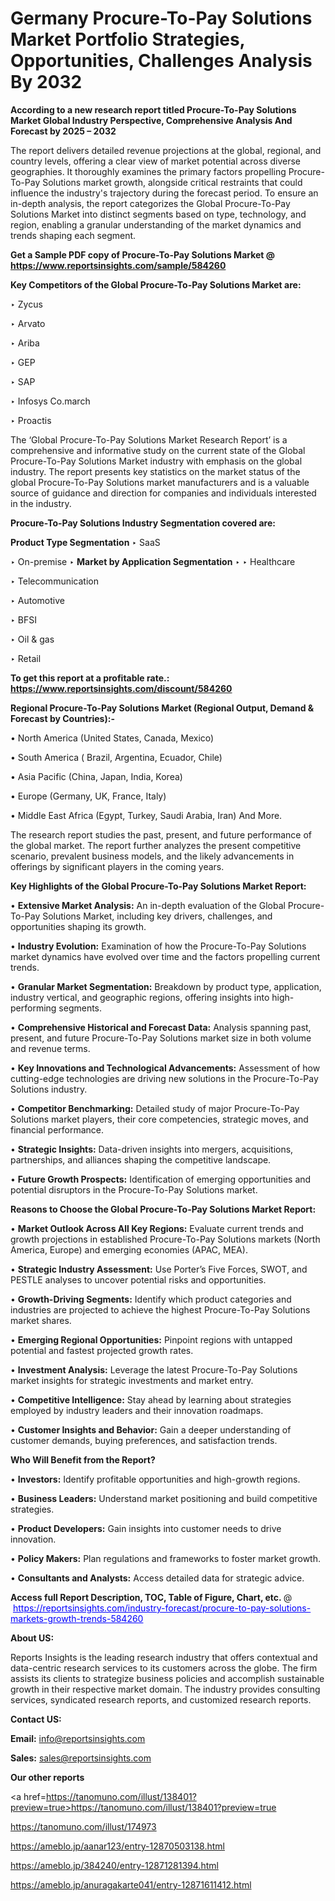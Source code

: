 # Germany Procure-To-Pay Solutions Market Portfolio Strategies, Opportunities, Challenges Analysis By 2032

<strong>According to a new research report titled Procure-To-Pay Solutions Market Global Industry Perspective, Comprehensive Analysis And Forecast by 2025 – 2032</strong>

The report delivers detailed revenue projections at the global, regional, and country levels, offering a clear view of market potential across diverse geographies. It thoroughly examines the primary factors propelling Procure-To-Pay Solutions market growth, alongside critical restraints that could influence the industry's trajectory during the forecast period. To ensure an in-depth analysis, the report categorizes the Global Procure-To-Pay Solutions Market into distinct segments based on type, technology, and region, enabling a granular understanding of the market dynamics and trends shaping each segment.

<strong>Get a Sample PDF copy of Procure-To-Pay Solutions Market </strong><strong>@<a href=https://www.reportsinsights.com/sample/584260 style=color:#0000ff;> https://www.reportsinsights.com/sample/584260</a></strong></font>

<strong>Key Competitors of the Global Procure-To-Pay Solutions Market are:</strong>

‣ Zycus

‣ Arvato

‣ Ariba

‣ GEP

‣ SAP

‣ Infosys
 Co.march

‣ Proactis

The ‘Global Procure-To-Pay Solutions Market Research Report’ is a comprehensive and informative study on the current state of the Global Procure-To-Pay Solutions Market industry with emphasis on the global industry. The report presents key statistics on the market status of the global Procure-To-Pay Solutions market manufacturers and is a valuable source of guidance and direction for companies and individuals interested in the industry.

<strong>Procure-To-Pay Solutions Industry Segmentation covered are:</strong>

<strong>Product Type Segmentation</strong>
‣
SaaS

‣ On-premise
‣ 
<strong>Market by Application Segmentation</strong>
‣
‣  Healthcare

‣ Telecommunication

‣ Automotive

‣ BFSI

‣ Oil & gas

‣ Retail

<strong>To get this report at a profitable rate.: <a href=https://www.reportsinsights.com/discount/584260 style=color:#0000ff;>https://www.reportsinsights.com/discount/584260</a></strong></font>

<strong>Regional Procure-To-Pay Solutions Market (Regional Output, Demand &amp; Forecast by Countries):-</strong>

• North America (United States, Canada, Mexico)

• South America ( Brazil, Argentina, Ecuador, Chile)

• Asia Pacific (China, Japan, India, Korea)

• Europe (Germany, UK, France, Italy)

• Middle East Africa (Egypt, Turkey, Saudi Arabia, Iran) And More.

The research report studies the past, present, and future performance of the global market. The report further analyzes the present competitive scenario, prevalent business models, and the likely advancements in offerings by significant players in the coming years.

<strong>Key Highlights of the Global Procure-To-Pay Solutions Market Report:</strong>

• <strong>Extensive Market Analysis:</strong> An in-depth evaluation of the Global Procure-To-Pay Solutions Market, including key drivers, challenges, and opportunities shaping its growth.

• <strong>Industry Evolution:</strong> Examination of how the Procure-To-Pay Solutions market dynamics have evolved over time and the factors propelling current trends.

• <strong>Granular Market Segmentation:</strong> Breakdown by product type, application, industry vertical, and geographic regions, offering insights into high-performing segments.

• <strong>Comprehensive Historical and Forecast Data:</strong> Analysis spanning past, present, and future Procure-To-Pay Solutions market size in both volume and revenue terms.

• <strong>Key Innovations and Technological Advancements:</strong> Assessment of how cutting-edge technologies are driving new solutions in the Procure-To-Pay Solutions industry.

• <strong>Competitor Benchmarking:</strong> Detailed study of major Procure-To-Pay Solutions market players, their core competencies, strategic moves, and financial performance.

• <strong>Strategic Insights:</strong> Data-driven insights into mergers, acquisitions, partnerships, and alliances shaping the competitive landscape.

• <strong>Future Growth Prospects:</strong> Identification of emerging opportunities and potential disruptors in the Procure-To-Pay Solutions market.

<strong>Reasons to Choose the Global Procure-To-Pay Solutions Market Report:</strong>

• <strong>Market Outlook Across All Key Regions:</strong> Evaluate current trends and growth projections in established Procure-To-Pay Solutions markets (North America, Europe) and emerging economies (APAC, MEA).

• <strong>Strategic Industry Assessment:</strong> Use Porter’s Five Forces, SWOT, and PESTLE analyses to uncover potential risks and opportunities.

• <strong>Growth-Driving Segments:</strong> Identify which product categories and industries are projected to achieve the highest Procure-To-Pay Solutions market shares.

• <strong>Emerging Regional Opportunities:</strong> Pinpoint regions with untapped potential and fastest projected growth rates.

• <strong>Investment Analysis:</strong> Leverage the latest Procure-To-Pay Solutions market insights for strategic investments and market entry.

• <strong>Competitive Intelligence:</strong> Stay ahead by learning about strategies employed by industry leaders and their innovation roadmaps.

• <strong>Customer Insights and Behavior:</strong> Gain a deeper understanding of customer demands, buying preferences, and satisfaction trends.

<strong>Who Will Benefit from the Report?</strong>

• <strong>Investors:</strong> Identify profitable opportunities and high-growth regions.

• <strong>Business Leaders:</strong> Understand market positioning and build competitive strategies.

• <strong>Product Developers:</strong> Gain insights into customer needs to drive innovation.

• <strong>Policy Makers:</strong> Plan regulations and frameworks to foster market growth.

• <strong>Consultants and Analysts:</strong> Access detailed data for strategic advice.
</ul>
<strong>Access full Report Description, TOC, Table of Figure, Chart, etc. </strong>@  <a href=https://reportsinsights.com/industry-forecast/procure-to-pay-solutions-markets-growth-trends-584260 style=color:#0000ff;>https://reportsinsights.com/industry-forecast/procure-to-pay-solutions-markets-growth-trends-584260</a></font>

<strong><strong>About US</strong>:</strong>

Reports Insights is the leading research industry that offers contextual and data-centric research services to its customers across the globe. The firm assists its clients to strategize business policies and accomplish sustainable growth in their respective market domain. The industry provides consulting services, syndicated research reports, and customized research reports.

<strong>Contact US:</strong>

<p class=""""><b>Email:</b> <a href=mailto:info@reportsinsights.com>info@reportsinsights.com</a></p>
<p class=""""><b>Sales:</b> <a href=mailto:sales@reportsinsights.com>sales@reportsinsights.com</a></p>

<strong>Our other reports</strong>

<a href=https://tanomuno.com/illust/138401?preview=true>https://tanomuno.com/illust/138401?preview=true</a>

<a href=https://tanomuno.com/illust/174973>https://tanomuno.com/illust/174973</a>

<a href=https://ameblo.jp/aanar123/entry-12870503138.html>https://ameblo.jp/aanar123/entry-12870503138.html</a>

<a href=https://ameblo.jp/384240/entry-12871281394.html>https://ameblo.jp/384240/entry-12871281394.html</a>

<a href=https://ameblo.jp/anuragakarte041/entry-12871611412.html>https://ameblo.jp/anuragakarte041/entry-12871611412.html</a>
